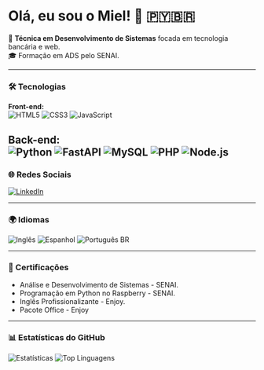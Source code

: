 # Olá, eu sou o Miel! 👋 🇵🇾🇧🇷

🚀 **Técnica em Desenvolvimento de Sistemas** focada em tecnologia bancária e web.  
🎓 Formação em ADS pelo SENAI.  

---

### 🛠️ Tecnologias  
**Front-end:**  
![HTML5](https://img.shields.io/badge/HTML5-E34F26?style=for-the-badge&logo=html5&logoColor=white)  ![CSS3](https://img.shields.io/badge/CSS3-1572B6?style=for-the-badge&logo=css3&logoColor=white)  ![JavaScript](https://img.shields.io/badge/JavaScript-F7DF1E?style=for-the-badge&logo=javascript&logoColor=black)  

**Back-end:**  
![Python](https://img.shields.io/badge/Python-3776AB?style=for-the-badge&logo=python&logoColor=white)  ![FastAPI](https://img.shields.io/badge/FastAPI-009688?style=for-the-badge&logo=fastapi&logoColor=white)  ![MySQL](https://img.shields.io/badge/MySQL-4479A1?style=for-the-badge&logo=mysql&logoColor=white)  ![PHP](https://img.shields.io/badge/PHP-777BB4?style=for-the-badge&logo=php&logoColor=white)  ![Node.js](https://img.shields.io/badge/Node.js-339933?style=for-the-badge&logo=nodedotjs&logoColor=white)
---

### 🌐 Redes Sociais  
[![LinkedIn](https://img.shields.io/badge/LinkedIn-0A66C2?style=for-the-badge&logo=linkedin&logoColor=white)](https://www.linkedin.com/in/miel-j-velazquez-d-s-b14473221?utm_source=share&utm_campaign=share_via&utm_content=profile&utm_medium=android_app)  

---

### 🌍 Idiomas  
![Inglês](https://img.shields.io/badge/English-B22222?style=for-the-badge&logo=language&logoColor=white)  ![Espanhol](https://img.shields.io/badge/Español-FF5733?style=for-the-badge&logo=language&logoColor=white)  ![Português BR](https://img.shields.io/badge/Português%20(BR)-009639?style=for-the-badge&logo=language&logoColor=white)  

---
### 📜 Certificações  
- Análise e Desenvolvimento de Sistemas - SENAI.  
- Programação em Python no Raspberry - SENAI.
- Inglês Profissionalizante - Enjoy.
- Pacote Office - Enjoy 
---

### 📊 Estatísticas do GitHub  
![Estatísticas](https://github-readme-stats.vercel.app/api?username=MielVelazquezz&show_icons=true&theme=radical)  ![Top Linguagens](https://github-readme-stats.vercel.app/api/top-langs/?username=MielVelazquezz&layout=compact&theme=radical)
